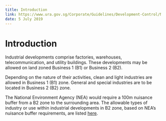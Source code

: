 ```yaml
---
title: Introduction
link: https://www.ura.gov.sg/Corporate/Guidelines/Development-Control/Non-Residential/B2/Introduction
date: 5 July 2019
---
```


# Introduction

Industrial developments comprise factories, warehouses, telecommunication, and utility buildings. These developments may be allowed on land zoned Business 1 (B1) or Business 2 (B2).

Depending on the nature of their activities, clean and light industries are allowed in Business 1 (B1) zone. General and special industries are to be located in Business 2 (B2) zone.

The National Environment Agency (NEA) would require a 100m nuisance buffer from a B2 zone to the surrounding area. The allowable types of industry or use within industrial developments in B2 zone, based on NEA’s nuisance buffer requirements, are listed [here](https://e-services.nea.gov.sg/ias/PublicApplicant/Homepage.aspx).
